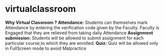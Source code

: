 # virtualclassroom

**Why Virtual Classroom ?**
**Attendance:**
Students can themselves mark Attendance by entering the verification code given by the Faculty.
Faculty is Engaged that they are relieved from taking daily Attendance
**Assignment submission:**
Students will be allowed to submit assignment for each particular course,to which they are enrolled.
**Quiz:**
Quiz will be allowed only in FullScreen mode to avoid Malpractice
 
